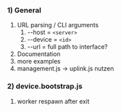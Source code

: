 ### 1) General
   1) URL parsing / CLI arguments
      1) --host = `<server>`
      2) --device = `<id>`
      3) --url = full path to interface?
   2) Documentation
   3) more examples
   4) management.js -> uplink.js nutzen

### 2) device.bootstrap.js
   1) worker respawn after exit